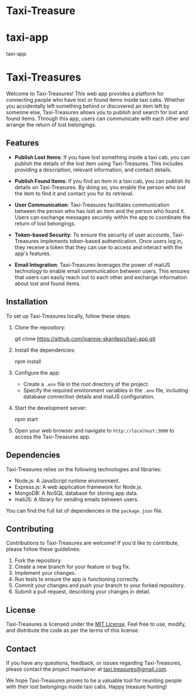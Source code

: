 # Taxi-Treasure
# taxi-app
taxi-app

# Taxi-Treasures

Welcome to Taxi-Treasures! This web app provides a platform for connecting people who have lost or found items inside taxi cabs. Whether you accidentally left something behind or discovered an item left by someone else, Taxi-Treasures allows you to publish and search for lost and found items. Through this app, users can communicate with each other and arrange the return of lost belongings.

## Features

- **Publish Lost Items**: If you have lost something inside a taxi cab, you can publish the details of the lost item using Taxi-Treasures. This includes providing a description, relevant information, and contact details.

- **Publish Found Items**: If you find an item in a taxi cab, you can publish its details on Taxi-Treasures. By doing so, you enable the person who lost the item to find it and contact you for its retrieval.

- **User Communication**: Taxi-Treasures facilitates communication between the person who has lost an item and the person who found it. Users can exchange messages securely within the app to coordinate the return of lost belongings.

- **Token-based Security**: To ensure the security of user accounts, Taxi-Treasures implements token-based authentication. Once users log in, they receive a token that they can use to access and interact with the app's features.

- **Email Integration**: Taxi-Treasures leverages the power of mailJS technology to enable email communication between users. This ensures that users can easily reach out to each other and exchange information about lost and found items.

## Installation

To set up Taxi-Treasures locally, follow these steps:

1. Clone the repository:

   
   git clone https://github.com/ioannis-skardasis/taxi-app.git
   

2. Install the dependencies:
   
   npm install
   
3. Configure the app:

   - Create a `.env` file in the root directory of the project.
   - Specify the required environment variables in the `.env` file, including database connection details and mailJS configuration.

4. Start the development server:
   
   npm start
   
5. Open your web browser and navigate to `http://localhost:3000` to access the Taxi-Treasures app.

## Dependencies

Taxi-Treasures relies on the following technologies and libraries:

- Node.js: A JavaScript runtime environment.
- Express.js: A web application framework for Node.js.
- MongoDB: A NoSQL database for storing app data.
- mailJS: A library for sending emails between users.

You can find the full list of dependencies in the `package.json` file.

## Contributing

Contributions to Taxi-Treasures are welcome! If you'd like to contribute, please follow these guidelines:

1. Fork the repository.
2. Create a new branch for your feature or bug fix.
3. Implement your changes.
4. Run tests to ensure the app is functioning correctly.
5. Commit your changes and push your branch to your forked repository.
6. Submit a pull request, describing your changes in detail.

## License

Taxi-Treasures is licensed under the [MIT License](https://opensource.org/licenses/MIT). Feel free to use, modify, and distribute the code as per the terms of this license.

## Contact

If you have any questions, feedback, or issues regarding Taxi-Treasures, please contact the project maintainer at taxi.treasures@gmail.com.

We hope Taxi-Treasures proves to be a valuable tool for reuniting people with their lost belongings inside taxi cabs. Happy treasure hunting!

